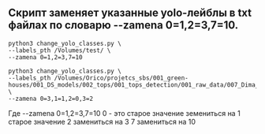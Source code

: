 ## Скрипт заменяет указанные yolo-лейблы в txt файлах по словарю --zamena 0=1,2=3,7=10.

```
python3 change_yolo_classes.py \
--labels_pth /Volumes/test/ \
--zamena 0=1,2=3,7=10
```

```
python3 change_yolo_classes.py \
--labels_pth /Volumes/Orico/projetcs_sbs/001_green-houses/001_DS_models/002_tops/001_tops_detection/001_raw_data/007_Dima_20_11_24_TkPodmoskovie_video/005_verified_annotation/001_labeled_26_12_24_Olga/project_remaped/labels \
--zamena 0=3,1=1,2=0,3=2
```

Где --zamena 0=1,2=3,7=10    0 - это старое значение земениться на 1
старое значение 2 замениться на 3
7 замениться на 10

